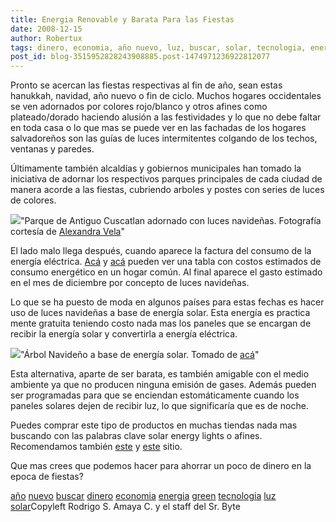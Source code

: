 ```yaml
---
title: Energia Renovable y Barata Para las Fiestas
date: 2008-12-15
author: Robertux
tags: dinero, economia, año nuevo, luz, buscar, solar, tecnologia, energia, green
post_id: blog-3515952828243908885.post-1474971236922812077
---
```


Pronto se acercan las fiestas respectivas al fin de año, sean estas
      hanukkah, navidad, año nuevo o fin de ciclo. Muchos hogares occidentales se ven adornados por
      colores rojo/blanco y otros afines como plateado/dorado haciendo alusión a las festividades y
      lo que no debe faltar en toda casa o lo que mas se puede ver en las fachadas de los hogares
      salvadoreños son las guías de luces intermitentes colgando de los techos, ventanas y
      paredes.

Últimamente también alcaldías y gobiernos municipales han
      tomado la iniciativa de adornar los respectivos parques principales de cada ciudad de manera
      acorde a las fiestas, cubriendo arboles y postes con series de luces de colores.

[![](http://2.bp.blogspot.com/_jH77WNrMVRA/SUSxOgF9IxI/AAAAAAAAFOY/A1aSXNPzJCE/s400/dsc00490.jpg)](http://2.bp.blogspot.com/_jH77WNrMVRA/SUSxOgF9IxI/AAAAAAAAFOY/A1aSXNPzJCE/s1600-h/dsc00490.jpg)"Parque de Antiguo Cuscatlan
      adornado con luces navideñas. Fotografía cortesía de [Alexandra Vela](http://dulcelimonpartido.blogspot.com/)"

El lado malo llega después, cuando aparece la factura del
      consumo de la energía eléctrica. [Acá](http://advisor.lbl.gov/apusage.html) y [acá](http://4.bp.blogspot.com/_jH77WNrMVRA/SUSx8Wygb8I/AAAAAAAAFOg/V1_C6e3_CLY/s1600-h/LEDLights2.jpg)
      pueden ver una tabla con costos estimados de consumo energético en un hogar común. Al final
      aparece el gasto estimado en el mes de diciembre por concepto de luces navideñas.

Lo que se ha puesto de moda en algunos países para estas fechas es hacer uso
      de luces navideñas a base de energía
      solar. Esta energía es practica mente gratuita teniendo costo nada mas los
      paneles que se encargan de recibir la energía solar y convertirla a energía eléctrica.

[![](http://3.bp.blogspot.com/_jH77WNrMVRA/SUS4S22V1qI/AAAAAAAAFOo/4stOFQpwp4s/s400/solar+energy+xmas+tree.jpg)](http://3.bp.blogspot.com/_jH77WNrMVRA/SUS4S22V1qI/AAAAAAAAFOo/4stOFQpwp4s/s1600-h/solar+energy+xmas+tree.jpg)"Árbol Navideño a base de
      energía solar. Tomado de [acá](http://flickr.com/photos/ubiqua/3079574237/in/photostream/)"

Esta alternativa, aparte de ser barata,
      es también amigable con el medio ambiente ya que no producen ninguna emisión de gases. Además
      pueden ser programadas para que se enciendan estomáticamente cuando los paneles solares dejen
      de recibir luz, lo que significaría que es de noche.

Puedes comprar
      este tipo de productos en muchas tiendas nada mas buscando con las palabras clave solar energy lights o afines. Recomendamos también
      [este](http://www.siliconsolar.com/solar-christmas-lights.html) y [este](http://mysolarshop.com/holiday.html) sitio.

Que mas crees que podemos hacer para ahorrar un poco
      de dinero en la epoca de fiestas?

[año](http://www.blogalaxia.com/tags/ano) [nuevo](http://www.blogalaxia.com/tags/nuevo) [buscar](http://www.blogalaxia.com/tags/buscar) [dinero](http://www.blogalaxia.com/tags/dinero) [economia](http://www.blogalaxia.com/tags/economia) [energia](http://www.blogalaxia.com/tags/energia) [green](http://www.blogalaxia.com/tags/green) [tecnologia](http://www.blogalaxia.com/tags/tecnologia) [luz](http://www.blogalaxia.com/tags/luz) [solar](http://www.blogalaxia.com/tags/solar)Copyleft Rodrigo S. Amaya C. y el staff del Sr.
      Byte